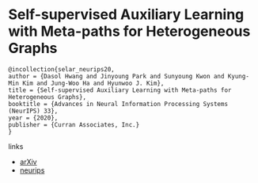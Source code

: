 # Self-supervised Auxiliary Learning with Meta-paths for Heterogeneous Graphs

```
@incollection{selar_neurips20,
author = {Dasol Hwang and Jinyoung Park and Sunyoung Kwon and Kyung-Min Kim and Jung-Woo Ha and Hyunwoo J. Kim},
title = {Self-supervised Auxiliary Learning with Meta-paths for Heterogeneous Graphs},
booktitle = {Advances in Neural Information Processing Systems (NeurIPS) 33},
year = {2020},
publisher = {Curran Associates, Inc.}
}
```

links
- [arXiv](https://arxiv.org/abs/2007.08294)
- [neurips](https://nips.cc/Conferences/2020/ScheduleMultitrack?event=18437)
